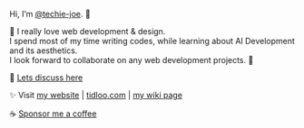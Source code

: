 Hi, I’m [@techie-joe](//github.com/techie-joe). 👋

💞️ I really love web development & design.  
I spend most of my time writing codes, while learning about AI Development and its aesthetics.  
I look forward to collaborate on any web development projects. 🌱 

💬 [Lets discuss here](//github.com/techie-joe/techie-joe/discussions)  

✨ Visit [my website](//techie-joe.github.io) | [tidloo.com](//tidloo.com) | [my wiki page](//github.com/techie-joe/techie-joe/wiki)  

☕️ [Sponsor me a coffee](//github.com/sponsors/techie-joe)  

<!---
techie-joe/techie-joe is a ✨ special ✨ repository because its `README.md` (this file) appears on your GitHub profile.
You can click the Preview link to take a look at your changes.
--->
